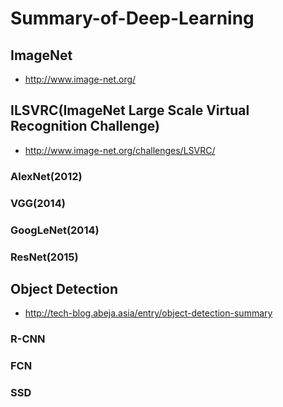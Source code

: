 # Summary-of-Deep-Learning
## ImageNet
- http://www.image-net.org/
## ILSVRC(ImageNet Large Scale Virtual Recognition Challenge)
- http://www.image-net.org/challenges/LSVRC/
### AlexNet(2012)
### VGG(2014)
### GoogLeNet(2014)
### ResNet(2015)
## Object Detection
- http://tech-blog.abeja.asia/entry/object-detection-summary
### R-CNN
### FCN
### SSD
